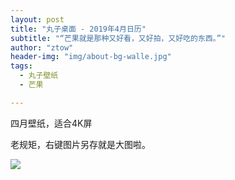 ```yaml
---
layout: post
title: "丸子桌面 - 2019年4月日历"
subtitle: "“芒果就是那种又好看，又好拍，又好吃的东西。”"
author: "ztow"
header-img: "img/about-bg-walle.jpg"
tags:
  - 丸子壁纸
  - 芒果

---
```


四月壁纸，适合4K屏

老规矩，右键图片另存就是大图啦。

![][image-1]

[image-1]:	/wzdesktop/post-img-99998april.jpg